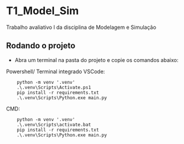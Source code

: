 # T1_Model_Sim
Trabalho avaliativo I da disciplina de Modelagem e Simulação

## Rodando o projeto

* Abra um terminal na pasta do projeto e copie os comandos abaixo:

Powershell/ Terminal integrado VSCode:
```
    python -m venv '.venv'
    .\.venv\Scripts\Activate.ps1
    pip install -r requirements.txt
    .\.venv\Scripts\Python.exe main.py
```

CMD:
```
    python -m venv '.venv'
    .\.venv\Scripts\activate.bat
    pip install -r requirements.txt
    .\.venv\Scripts\Python.exe main.py
```
